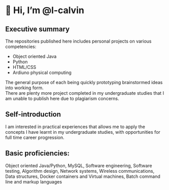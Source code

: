 # 👋 Hi, I’m @l-calvin  
## Executive summary
The repositories published here includes personal projects on various competencies: 
- Object oriented Java
- Python
- HTML/CSS
- Ardiuno physical computing  

The general purpose of each being quickly prototyping brainstormed ideas into working form.  
There are plenty more project completed in my undergraduate studies that I am unable to publish here due to plagiarism concerns.

## Self-introduction
I am interested in practical experiences that allows me to apply the concepts I have learnt in my undergraduate studies, with opportunities for full time career progression. 

## Basic proficiencies:
Object oriented Java/Python, MySQL, Software engineering, Software testing, Algorithm design, Network systems, Wireless communications, Data structures, Docker containers and Virtual machines, Batch command line and markup languages

<!---
- 💞️ I’m looking to collaborate on ...
- 📫 How to reach me ...
l-calvin/l-calvin is a ✨ special ✨ repository because its `README.md` (this file) appears on your GitHub profile.
You can click the Preview link to take a look at your changes.
--->